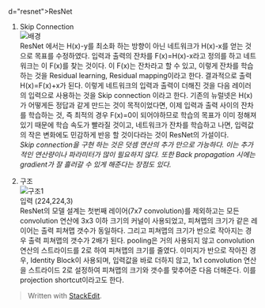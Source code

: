 d="resnet">ResNet</h2>

<ol>
<li><p>Skip Connection <br>
<img src="https://datascienceschool.net/upfiles/6182312059774a81a2a26246bd4e83f2.png" alt="배경" title=""> <br>
ResNet 에서는 H(x)-y를 최소화 하는 방향이 아닌 네트워크가 H(x)-x를 얻는 것으로 목표를 수정하였다. 입력과 출력의 잔차를 F(x)=H(x)-x라고 정의를 하고 네트워크는 이 F(x)를 찾는 것이다. 이 F(x)는 잔차라고 할 수 있고, 이렇게 잔차를 학습하는 것을 Residual learning, Residual mapping이라고 한다. 결과적으로 출력 H(x)=F(x)+x가 된다. 이렇게 네트워크의 입력과 출력이 더해진 것을 다음 레이러의 입력으로 사용하는 것을 Skip connection 이라고 한다. 기존의 뉴럴넷은 H(x)가 어떻게든 정답과 같게 만드는 것이 목적이었다면, 이제 입력과 출력 사이의 잔차를 학습하는 것, 즉 최적의 경우 F(x)=0이 되어야하므로 학습의 목표가 이미 정해져 있기 때문에 학습 속도가 빨라질 것이고, 네트워크가 잔차를 학습하고 나면, 입력값의 작은 변화에도 민감하게 반응 할 것이다라는 것이 ResNet의 가설이다. <br>
<em>Skip connection을 구현 하는 것은 덧셈 연산의 추가 만으로 가능하다. 이는 추가적인 연산량이나 파라미터가 많이 필요하지 않다. 또한 Back propagation 시에는 gradient가 잘 흘러갈 수 있게 해준다는 장점도 있다.</em></p></li>
<li><p>구조 <br>
<img src="https://datascienceschool.net/upfiles/2e104ff279804e839cef46fc58ef16e7.png" alt="구조1" title=""> <br>
입력  (224,224,3) <br>
ResNet의 모델 설계는 첫번째 레이어(7x7 convolution)를 제외하고는 모든 convolution 연산에 3x3 이하 크기의 커널이 사용되었고, 피쳐맵의 크기가 같은 레이어는 출력 피쳐맵 갯수가 동일하다. 그리고 피쳐맵의 크기가 반으로 작아지는 경우 출력 피쳐맵의 갯수가 2배가 된다. pooling은 거의 사용되지 않고 convolution 연산의 스트라이드를 2로 하여 피쳐맵의 크기를 줄였다. 이미지가 반으로 작아진 경우, Identity Block이 사용되며, 입력값을 바로 더하지 않고, 1x1 convolution 연산을 스트라이드 2로 설정하여 피쳐맵의 크기와 갯수를 맞추어준 다음 더해준다. 이를 projection shortcut이라고도 한다.</p></li>
</ol>

<blockquote>
  <p>Written with <a href="https://stackedit.io/">StackEdit</a>.</p>
</blockquote>
